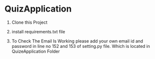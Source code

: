 # QuizApplication

1. Clone this Project
2. install requirements.txt file

3. To Check The Email Is Working please add your own email id and password in line no 152 and 153 of setting.py file.
Which is located in QuizeApplication Folder
